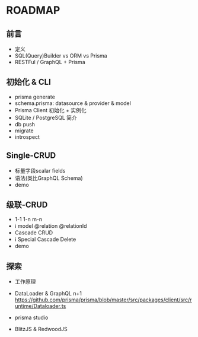 # ROADMAP

## 前言

- 定义
- SQL(Query)Builder vs ORM vs Prisma
- RESTFul / GraphQL + Prisma



## 初始化 & CLI

- prisma generate
- schema.prisma: datasource & provider & model
- Prisma Client 初始化 + 实例化
- SQLite / PostgreSQL 简介
- db push
- migrate
- introspect



## Single-CRUD

- 标量字段scalar fields
- 语法(类比GraphQL Schema)
- demo



## 级联-CRUD

- 1-1 1-n m-n
- :information_source: model @relation @relationId
- Cascade CRUD
- :information_source: Special Cascade Delete
- demo



## 探索

- 工作原理

- DataLoader & GraphQL n+1 https://github.com/prisma/prisma/blob/master/src/packages/client/src/runtime/Dataloader.ts

- prisma studio

- BlitzJS & RedwoodJS

  